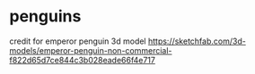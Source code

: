 # penguins

credit for emperor penguin 3d model https://sketchfab.com/3d-models/emperor-penguin-non-commercial-f822d65d7ce844c3b028eade66f4e717
